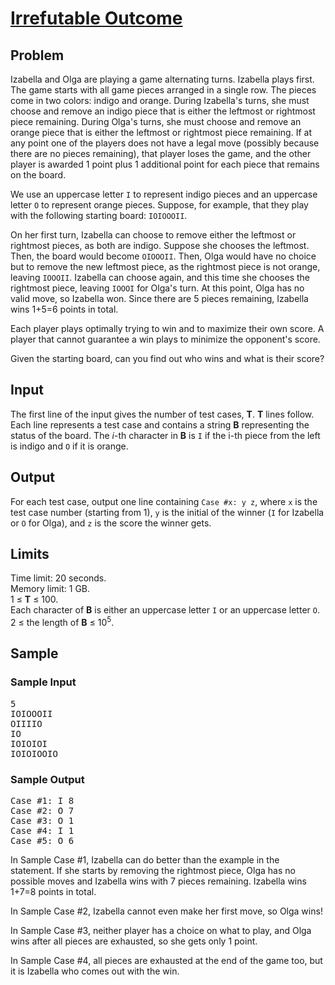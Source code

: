 # [Irrefutable Outcome](https://codingcompetitions.withgoogle.com/codejamio/round/00000000004360f2/0000000000777c68)
## Problem
Izabella and Olga are playing a game alternating turns. Izabella plays first. The game 
starts with all game pieces arranged in a single row. The pieces come in two colors:
indigo and orange. During Izabella's turns, she must choose and remove an indigo piece 
that is either the leftmost or rightmost piece remaining. During Olga's turns, she must
choose and remove an orange piece that is either the leftmost or rightmost piece remaining.
If at any point one of the players does not have a legal move (possibly because there are
no pieces remaining), that player loses the game, and the other player is awarded 1 point
plus 1 additional point for each piece that remains on the board.

We use an uppercase letter `I` to represent indigo pieces and an uppercase letter `O` 
to represent orange pieces. Suppose, for example, that they play with the following 
starting board: `IOIOOOII`.

On her first turn, Izabella can choose to remove either the leftmost or rightmost pieces,
as both are indigo. Suppose she chooses the leftmost. Then, the board would become `OIOOOII`.
Then, Olga would have no choice but to remove the new leftmost piece, as the rightmost 
piece is not orange, leaving `IOOOII`. Izabella can choose again, and this time she chooses
the rightmost piece, leaving `IOOOI` for Olga's turn. At this point, Olga has no valid move,
so Izabella won. Since there are 5 pieces remaining, Izabella wins 1+5=6 points in total.

Each player plays optimally trying to win and to maximize their own score. A player that
cannot guarantee a win plays to minimize the opponent's score.

Given the starting board, can you find out who wins and what is their score?

## Input
The first line of the input gives the number of test cases, **T**. **T** lines follow. Each
line represents a test case and contains a string **B** representing the status of the 
board. The *i*-th character in **B** is `I` if the i-th piece from the left is indigo and
`O` if it is orange.

## Output
For each test case, output one line containing `Case #x: y z`, where `x` is the test case 
number (starting from 1), `y` is the initial of the winner (`I` for Izabella or `O` for Olga), 
and `z` is the score the winner gets.

## Limits
Time limit: 20 seconds.  
Memory limit: 1 GB.  
1 ≤ **T** ≤ 100.  
Each character of **B** is either an uppercase letter `I` or an uppercase letter `O`.  
2 ≤ the length of **B** ≤ 10<sup>5</sup>.

## Sample
### Sample Input
<pre>
5
IOIOOOII
OIIIIO
IO
IOIOIOI
IOIOIOOIO
</pre>
### Sample Output
<pre>
Case #1: I 8
Case #2: O 7
Case #3: O 1
Case #4: I 1
Case #5: O 6
</pre>

In Sample Case #1, Izabella can do better than the example in the statement. If she starts
by removing the rightmost piece, Olga has no possible moves and Izabella wins with 7 pieces
remaining. Izabella wins 1+7=8 points in total.

In Sample Case #2, Izabella cannot even make her first move, so Olga wins!

In Sample Case #3, neither player has a choice on what to play, and Olga wins after all
pieces are exhausted, so she gets only 1 point.

In Sample Case #4, all pieces are exhausted at the end of the game too, but it is Izabella
who comes out with the win. 